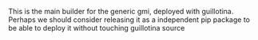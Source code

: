 
This is the main builder for the generic gmi, deployed with guillotina.
Perhaps we should consider releasing it as a independent pip
package to be able to deploy it without touching guillotina source

